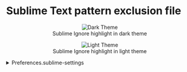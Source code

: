 # Sublime Text pattern exclusion file

<div align="center">
    <figure>
        <img type="image/png"
            src="https://raw.githubusercontent.com/snxx-lppxx/subignore/master/screenshots/dark-theme.png" alt="Dark Theme"/>
        <figcaption>Sublime Ignore highlight in dark theme</figcaption>
    </figure>
    <figure>
        <img type="image/png"
            src="https://raw.githubusercontent.com/snxx-lppxx/subignore/master/screenshots/light-theme.png" alt="Light Theme"/>
        <figcaption>Sublime Ignore highlight in light theme</figcaption>
    </figure>
</div>

<details>
    <summary>Preferences.sublime-settings</summary>

```json
"folder_exclude_patterns": [
    ".svn",
    ".git",
    ".hg",
    "CVS",
    ".Trash",
    ".Trash-*"
]
```

```json
"file_exclude_patterns": [
    "*.pyc",
    "*.pyo",
    "*.exe",
    "*.dll",
    "*.obj",
    "*.o",
    "*.a",
    "*.lib",
    "*.so",
    "*.dylib",
    "*.ncb",
    "*.sdf",
    "*.suo",
    "*.pdb",
    "*.idb",
    ".DS_Store",
    ".directory",
    "desktop.ini",
    "*.class",
    "*.psd",
    "*.db",
    "*.sublime-workspace"
]
```

```json
"binary_file_patterns": [
    "*.jpg",
    "*.jpeg",
    "*.png",
    "*.gif",
    "*.ttf",
    "*.tga",
    "*.dds",
    "*.ico",
    "*.eot",
    "*.pdf",
    "*.swf",
    "*.jar",
    "*.zip"
]
```

```json
"index_exclude_gitignore": true
```

```json
"index_exclude_patterns": [
    "*.log"
]
```

```json
"ignored_packages": [
    "Vintage"
]
```

</details>
